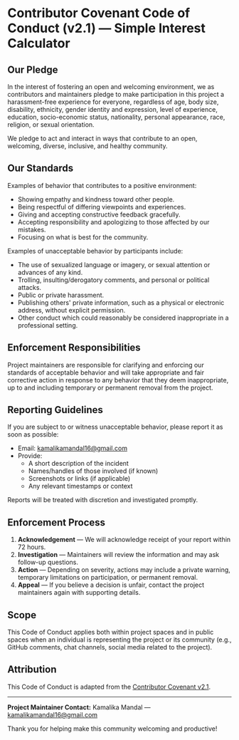 # Contributor Covenant Code of Conduct (v2.1) — Simple Interest Calculator

## Our Pledge
In the interest of fostering an open and welcoming environment, we as contributors and maintainers pledge to make participation in this project a harassment-free experience for everyone, regardless of age, body size, disability, ethnicity, gender identity and expression, level of experience, education, socio-economic status, nationality, personal appearance, race, religion, or sexual orientation.

We pledge to act and interact in ways that contribute to an open, welcoming, diverse, inclusive, and healthy community.

## Our Standards
Examples of behavior that contributes to a positive environment:
- Showing empathy and kindness toward other people.
- Being respectful of differing viewpoints and experiences.
- Giving and accepting constructive feedback gracefully.
- Accepting responsibility and apologizing to those affected by our mistakes.
- Focusing on what is best for the community.

Examples of unacceptable behavior by participants include:
- The use of sexualized language or imagery, or sexual attention or advances of any kind.
- Trolling, insulting/derogatory comments, and personal or political attacks.
- Public or private harassment.
- Publishing others' private information, such as a physical or electronic address, without explicit permission.
- Other conduct which could reasonably be considered inappropriate in a professional setting.

## Enforcement Responsibilities
Project maintainers are responsible for clarifying and enforcing our standards of acceptable behavior and will take appropriate and fair corrective action in response to any behavior that they deem inappropriate, up to and including temporary or permanent removal from the project.

## Reporting Guidelines
If you are subject to or witness unacceptable behavior, please report it as soon as possible:

- Email: kamalikamandal16@gmail.com
- Provide:
  - A short description of the incident
  - Names/handles of those involved (if known)
  - Screenshots or links (if applicable)
  - Any relevant timestamps or context

Reports will be treated with discretion and investigated promptly.

## Enforcement Process
1. **Acknowledgement** — We will acknowledge receipt of your report within 72 hours.
2. **Investigation** — Maintainers will review the information and may ask follow-up questions.
3. **Action** — Depending on severity, actions may include a private warning, temporary limitations on participation, or permanent removal.
4. **Appeal** — If you believe a decision is unfair, contact the project maintainers again with supporting details.

## Scope
This Code of Conduct applies both within project spaces and in public spaces when an individual is representing the project or its community (e.g., GitHub comments, chat channels, social media related to the project).

## Attribution
This Code of Conduct is adapted from the [Contributor Covenant v2.1](https://www.contributor-covenant.org/version/2/1/code_of_conduct/).

---

**Project Maintainer Contact:** Kamalika Mandal — kamalikamandal16@gmail.com

Thank you for helping make this community welcoming and productive!
